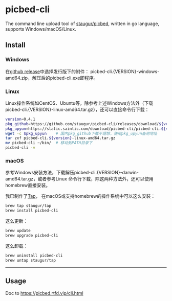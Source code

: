 # picbed-cli

The command line upload tool of [staugur/picbed](https://github.com/staugur/picbed),
written in go language, supports Windows/macOS/Linux.

## Install

### Windows

在[github release](https://github.com/staugur/picbed-cli/releases)中选择发行版下的附件：
picbed-cli.{VERSION}-windows-amd64.zip，解压后的picbed-cli.exe即程序。

### Linux

Linux操作系统如CentOS、Ubuntu等，除参考上述Windows方法外（下载
picbed-cli.{VERSION}-linux-amd64.tar.gz），还可以直接命令行下载：

```bash
version=0.4.1
pkg_github=https://github.com/staugur/picbed-cli/releases/download/${version}/picbed-cli.${version}-linux-amd64.tar.gz
pkg_upyun=https://static.saintic.com/download/picbed-cli/picbed-cli.${version}-linux-amd64.tar.gz
wget -c $pkg_upyun    # 国内pkg_github下载不理想，使用pkg_upyun备用地址
tar zxf picbed-cli.${version}-linux-amd64.tar.gz 
mv picbed-cli ~/bin/  # 移动到PATH目录下
picbed-cli -v
```

### macOS

参考Windows安装方法，下载解压picbed-cli.{VERSION}-darwin-amd64.tar.gz，或者参考Linux
命令行下载，除这两种方法外，还可以使用homebrew直接安装。

我已制作了[Tap](https://github.com/staugur/homebrew-tap)，
在macOS或支持homebrew的操作系统中可以这么安装：

```bash
brew tap staugur/tap
brew install picbed-cli
```

这么更新：

```bash
brew update
brew upgrade picbed-cli
```

这么卸载：

```bash
brew uninstall picbed-cli
brew untap staugur/tap
```

------

## Usage

Doc to https://picbed.rtfd.vip/cli.html
